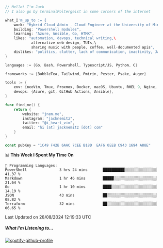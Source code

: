 ```go
// Hello! I'm Jack
// I also go by terminalPoltergeist in some corners of the internet

what_I'm_up_to := {
    work: "Hybrid Cloud Admin - Cloud Engineer at the University of Minnesota",
    building: "Powershell modules",
    learning: "Azure, Ansible, Go, HTMX",
    likes: "automation, devops, technical writing,\
            alternative web-design, TUIs,\
            sharing music with people, coffee, well-documented apis",
    dislikes: "politics, clutter, lack of communication, inactivity, Java",
}

languages := {Go, Bash, Powershell, Typescript/JS, Python, C}

frameworks := {BubbleTea, Tailwind, Pmirin, Pester, Psake, Auger}

tools := {
    env: {neoVim, Tmux, Proxmox, Docker, macOS, Ubuntu, RHEL 9, Nginx, DigitalOcean, Cloudflare},
    devops: {Azure, git, GitHub Actions, Ansible},
}

func find_me() {
    return {
        website: "jnem.me",
        instagram: "jacknemitz",
        twitter: "@i_heart_vim",
        email: "hi [at] jacknemitz [dot] com"
    }
}

const pubKey = "1C49 F42B 6AAC 7CEE B18D  EAF6 0EEB C943 1694 A88E"
```

<!--START_SECTION:waka-->
📊 **This Week I Spent My Time On** 

```text
💬 Programming Languages: 
PowerShell               3 hrs 24 mins       ██████████░░░░░░░░░░░░░░░   41.37 % 
Markdown                 1 hr 46 mins        █████░░░░░░░░░░░░░░░░░░░░   21.64 % 
Go                       1 hr 10 mins        ████░░░░░░░░░░░░░░░░░░░░░   14.19 % 
JSON                     43 mins             ██░░░░░░░░░░░░░░░░░░░░░░░   08.82 % 
Terraform                32 mins             ██░░░░░░░░░░░░░░░░░░░░░░░   06.65 % 
```


 Last Updated on 28/08/2024 12:19:33 UTC
<!--END_SECTION:waka-->

##### What I'm Listening to...

[![spotify-github-profile](https://jnem.me/listening-item?maxAge=2592000)](https://jnem.me/listening)
